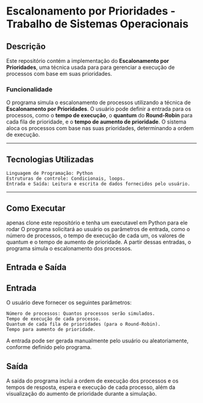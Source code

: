 # Escalonamento por Prioridades - Trabalho de Sistemas Operacionais

## Descrição

Este repositório contém a implementação do **Escalonamento por Prioridades**, uma técnica usada para para gerenciar a execução de processos com base em suas prioridades.

### Funcionalidade

O programa simula o escalonamento de processos utilizando a técnica de **Escalonamento por Prioridades**. O usuário pode definir a entrada para os processos, como o **tempo de execução**, o **quantum** do **Round-Robin** para cada fila de prioridade, e o **tempo de aumento de prioridade**. O sistema aloca os processos com base nas suas prioridades, determinando a ordem de execução.

---

Tecnologias Utilizadas
---
    Linguagem de Programação: Python
    Estruturas de controle: Condicionais, loops.
    Entrada e Saída: Leitura e escrita de dados fornecidos pelo usuário. 
---

## Como Executar

apenas clone este repositório e tenha um executavel em Python para ele rodar 
O programa solicitará ao usuário os parâmetros de entrada, como o número de processos, o tempo de execução de cada um, os valores de quantum e o tempo de aumento de prioridade. A partir dessas entradas, o programa simula o escalonamento dos processos.

Entrada e Saída
---
Entrada
--

O usuário deve fornecer os seguintes parâmetros:

    Número de processos: Quantos processos serão simulados.
    Tempo de execução de cada processo.
    Quantum de cada fila de prioridades (para o Round-Robin).
    Tempo para aumento de prioridade.

A entrada pode ser gerada manualmente pelo usuário ou aleatoriamente, conforme definido pelo programa.

Saída
---

A saída do programa inclui a ordem de execução dos processos e os tempos de resposta, espera e execução de cada processo, além da visualização do aumento de prioridade durante a simulação.
